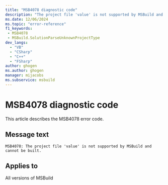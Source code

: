```yaml
---
title: "MSB4078 diagnostic code"
description: "The project file 'value' is not supported by MSBuild and cannot be built."
ms.date: 12/06/2024
ms.topic: "error-reference"
f1_keywords:
 - MSB4078
 - MSBuild.SolutionParseUnknownProjectType
dev_langs:
  - "VB"
  - "CSharp"
  - "C++"
  - "FSharp"
author: ghogen
ms.author: ghogen
manager: mijacobs
ms.subservice: msbuild
---
```


# MSB4078 diagnostic code

<!-- :::ErrorDefinitionDescription::: -->
<!-- :::editable-content name="introDescription"::: -->
This article describes the MSB4078 error code.
<!-- :::editable-content-end::: -->

## Message text

```output
MSB4078: The project file 'value' is not supported by MSBuild and cannot be built.
```

<!-- :::editable-content name="postOutputDescription"::: -->
<!--
{StrBegin="MSB4078: "}
-->
<!-- :::editable-content-end::: -->
<!-- :::ErrorDefinitionDescription-end::: -->

## Applies to

All versions of MSBuild
